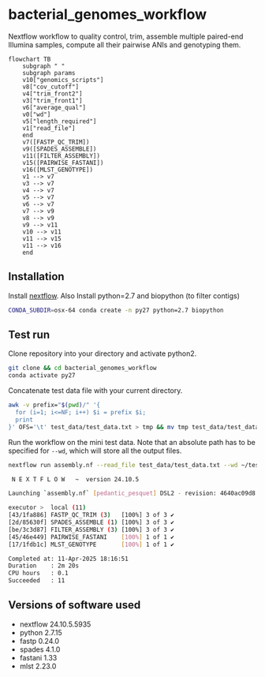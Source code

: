 # bacterial_genomes_workflow
Nextflow workflow to quality control, trim, assemble multiple paired-end Illumina samples, compute all their pairwise ANIs and genotyping them.
```mermaid
flowchart TB
    subgraph " "
    subgraph params
    v10["genomics_scripts"]
    v8["cov_cutoff"]
    v4["trim_front2"]
    v3["trim_front1"]
    v6["average_qual"]
    v0["wd"]
    v5["length_required"]
    v1["read_file"]
    end
    v7([FASTP_QC_TRIM])
    v9([SPADES_ASSEMBLE])
    v11([FILTER_ASSEMBLY])
    v15([PAIRWISE_FASTANI])
    v16([MLST_GENOTYPE])
    v1 --> v7
    v3 --> v7
    v4 --> v7
    v5 --> v7
    v6 --> v7
    v7 --> v9
    v8 --> v9
    v9 --> v11
    v10 --> v11
    v11 --> v15
    v11 --> v16
    end
```
## Installation
Install [nextflow](https://www.nextflow.io/docs/latest/install.html). Also Install python=2.7 and biopython (to filter contigs)
```bash
CONDA_SUBDIR=osx-64 conda create -n py27 python=2.7 biopython
```
## Test run
Clone repository into your directory and activate python2.
```bash
git clone && cd bacterial_genomes_workflow
conda activate py27
```
Concatenate test data file with your current directory.
```bash
awk -v prefix="$(pwd)/" '{   
  for (i=1; i<=NF; i++) $i = prefix $i;
  print
}' OFS='\t' test_data/test_data.txt > tmp && mv tmp test_data/test_data.txt
```
Run the workflow on the mini test data. Note that an absolute path has to be specified for `--wd`, which will store all the output files.
```bash
nextflow run assembly.nf --read_file test_data/test_data.txt --wd ~/test_run/
```
```bash
 N E X T F L O W   ~  version 24.10.5

Launching `assembly.nf` [pedantic_pesquet] DSL2 - revision: 4640ac09d8

executor >  local (11)
[43/1fa886] FASTP_QC_TRIM (3)   [100%] 3 of 3 ✔
[2d/85630f] SPADES_ASSEMBLE (1) [100%] 3 of 3 ✔
[be/3c3d87] FILTER_ASSEMBLY (3) [100%] 3 of 3 ✔
[45/46e449] PAIRWISE_FASTANI    [100%] 1 of 1 ✔
[17/1fdb1c] MLST_GENOTYPE       [100%] 1 of 1 ✔

Completed at: 11-Apr-2025 18:16:51
Duration    : 2m 20s
CPU hours   : 0.1
Succeeded   : 11


``` 
## Versions of software used
* nextflow 24.10.5.5935
* python 2.7.15
* fastp 0.24.0
* spades 4.1.0
* fastani 1.33
* mlst 2.23.0
